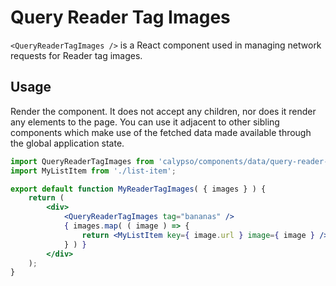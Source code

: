 # Query Reader Tag Images

`<QueryReaderTagImages />` is a React component used in managing network requests for Reader tag images.

## Usage

Render the component. It does not accept any children, nor does it render any elements to the page. You can use it adjacent to other sibling components which make use of the fetched data made available through the global application state.

```jsx
import QueryReaderTagImages from 'calypso/components/data/query-reader-tag-images';
import MyListItem from './list-item';

export default function MyReaderTagImages( { images } ) {
	return (
		<div>
			<QueryReaderTagImages tag="bananas" />
			{ images.map( ( image ) => {
				return <MyListItem key={ image.url } image={ image } />;
			} ) }
		</div>
	);
}
```
